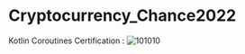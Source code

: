 # Cryptocurrency_Chance2022
Kotlin Coroutines Certification :
![101010](https://user-images.githubusercontent.com/63581864/185418214-96294d18-0d21-41e3-b955-1858aa06f42e.jpg)
